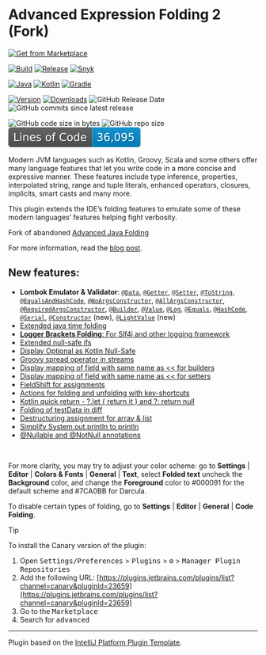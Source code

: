 # Advanced Expression Folding 2 (Fork)​

<p><a href="https://plugins.jetbrains.com/plugin/23659-advanced-java-folding-2-fork-">
    <img src="https://yiiguxing.github.io/TranslationPlugin/img/ext/installation_button.svg" height="52" alt="Get from Marketplace" title="Get from Marketplace">
</a></p>



[![Build](https://github.com/AntoniRokitnicki/AdvancedExpressionFolding/actions/workflows/build.yml/badge.svg)](https://github.com/AntoniRokitnicki/AdvancedExpressionFolding/actions/workflows/build.yml)
[![Release](https://github.com/AntoniRokitnicki/AdvancedExpressionFolding/actions/workflows/release.yml/badge.svg)](https://github.com/AntoniRokitnicki/AdvancedExpressionFolding/actions/workflows/release.yml)
[![Snyk](https://snyk.io/test/github/antonirokitnicki/AdvancedExpressionFolding/badge.svg)](https://app.snyk.io/org/antonirokitnicki/project/cb199e96-f9b6-471e-a7f2-befcd26d62ca)

[![Java](https://img.shields.io/badge/java-17-blue.svg)](https://www.java.com)
[![Kotlin](https://img.shields.io/badge/dynamic/toml?url=https%3A%2F%2Fraw.githubusercontent.com%2FAntoniRokitnicki%2FAdvancedExpressionFolding%2Fmaster%2Fgradle%2Flibs.versions.toml&query=%24.versions.kotlin&label=kotlin)](https://kotlinlang.org)
[![Gradle](https://img.shields.io/badge/gradle-8.5-blue.svg)](https://gradle.org)

[![Version](https://img.shields.io/jetbrains/plugin/v/com.github.advanced-java-folding2.svg)](https://plugins.jetbrains.com/plugin/23659-advanced-java-folding-2-fork-)
[![Downloads](https://img.shields.io/jetbrains/plugin/d/com.github.advanced-java-folding2.svg)](https://plugins.jetbrains.com/plugin/23659-advanced-java-folding-2-fork-)
![GitHub Release Date](https://img.shields.io/github/release-date/AntoniRokitnicki/AdvancedExpressionFolding)
![GitHub commits since latest release](https://img.shields.io/github/commits-since/AntoniRokitnicki/AdvancedExpressionFolding/latest)
<!-- https://plugins.jetbrains.com/api/plugins/23659/updates?channel=&size=8 -->

![GitHub code size in bytes](https://img.shields.io/github/languages/code-size/AntoniRokitnicki/AdvancedExpressionFolding)
![GitHub repo size](https://img.shields.io/github/repo-size/AntoniRokitnicki/AdvancedExpressionFolding)
![Lines of Code Badge](https://raw.githubusercontent.com/AntoniRokitnicki/AdvancedExpressionFolding/lines-of-code-badge/badge.svg)

<!-- Plugin description -->
<p>Modern JVM languages such as Kotlin, Groovy, Scala and some others offer many language features that let you
  write code in a more concise and expressive manner. These features include type inference, properties,
  interpolated string, range and tuple literals, enhanced operators, closures, implicits, smart casts and many more.</p>

<p>This plugin extends the IDE’s folding features to emulate some of these modern languages’ features helping
  fight verbosity.</p>

<p>Fork of abandoned <a href="https://plugins.jetbrains.com/plugin/9320-advanced-java-folding">Advanced Java Folding</a></p>

<p>For more information, read the <a href="https://medium.com/@andrey_cheptsov/making-java-code-easier-to-read-without-changing-it-adeebd5c36de" target="_blank">blog post</a>.</p>

## New features:
- **Lombok Emulator & Validator**: [`@Data`](https://github.com/AntoniRokitnicki/AdvancedExpressionFolding/wiki/lombok#data), [`@Getter`](https://github.com/AntoniRokitnicki/AdvancedExpressionFolding/wiki/lombok#getter), [`@Setter`](https://github.com/AntoniRokitnicki/AdvancedExpressionFolding/wiki/lombok#setter), [`@ToString`](https://github.com/AntoniRokitnicki/AdvancedExpressionFolding/wiki/lombok#tostring), [`@EqualsAndHashCode`](https://github.com/AntoniRokitnicki/AdvancedExpressionFolding/wiki/lombok#equalsandhashcode), [`@NoArgsConstructor`](https://github.com/AntoniRokitnicki/AdvancedExpressionFolding/wiki/lombok#noargsconstructor), [`@AllArgsConstructor`](https://github.com/AntoniRokitnicki/AdvancedExpressionFolding/wiki/lombok#allargsconstructor), [`@RequiredArgsConstructor`](https://github.com/AntoniRokitnicki/AdvancedExpressionFolding/wiki/lombok#requiredargsconstructor), [`@Builder`](https://github.com/AntoniRokitnicki/AdvancedExpressionFolding/wiki/lombok#builder), [`@Value`](https://github.com/AntoniRokitnicki/AdvancedExpressionFolding/wiki/lombok#value), [`@Log`](https://github.com/AntoniRokitnicki/AdvancedExpressionFolding/wiki/lombok#log), [`@Equals`](https://github.com/AntoniRokitnicki/AdvancedExpressionFolding/wiki/lombok#equals), [`@HashCode`](https://github.com/AntoniRokitnicki/AdvancedExpressionFolding/wiki/lombok#hashcode), [`@Serial`](https://github.com/AntoniRokitnicki/AdvancedExpressionFolding/wiki/lombok#serial), [`@Constructor`](https://github.com/AntoniRokitnicki/AdvancedExpressionFolding/wiki/lombok#constructor) (new), [`@LightValue`](https://github.com/AntoniRokitnicki/AdvancedExpressionFolding/wiki/lombok#lightvalue) (new)
- [Extended java time folding](https://github.com/AntoniRokitnicki/AdvancedExpressionFolding/wiki/Extended-java-time-folding)
- [**Logger Brackets Folding**: For Slf4j and other logging framework](https://github.com/AntoniRokitnicki/AdvancedExpressionFolding/wiki/Log-brackets-folding)
- [Extended null-safe ifs](https://github.com/AntoniRokitnicki/AdvancedExpressionFolding/wiki/Extended-null%E2%80%90safe-ifs)
- [Display Optional as Kotlin Null-Safe](https://github.com/AntoniRokitnicki/AdvancedExpressionFolding/pull/22)
- [Groovy spread operator in streams](https://github.com/AntoniRokitnicki/AdvancedExpressionFolding/pull/23)
- [Display mapping of field with same name as << for builders](https://github.com/AntoniRokitnicki/AdvancedExpressionFolding/pull/44)
- [Display mapping of field with same name as << for setters](https://github.com/AntoniRokitnicki/AdvancedExpressionFolding/pull/51)
- [FieldShift for assignments](https://github.com/AntoniRokitnicki/AdvancedExpressionFolding/wiki/FieldShift)
- [Actions for folding and unfolding with key-shortcuts](https://github.com/AntoniRokitnicki/AdvancedExpressionFolding/wiki/Actions-for-folding-and-unfolding-with-key%E2%80%90shortcuts)
- [Kotlin quick return - ?.let { return it } and ?: return null](https://github.com/AntoniRokitnicki/AdvancedExpressionFolding/pull/62)
- [Folding of testData in diff](https://github.com/AntoniRokitnicki/AdvancedExpressionFolding/wiki/Folding-of-testData-in-diff)
- [Destructuring assignment for array & list](https://github.com/AntoniRokitnicki/AdvancedExpressionFolding/wiki/Destructuring-assignment)
- [Simplify System.out.println to println](https://github.com/AntoniRokitnicki/AdvancedExpressionFolding/wiki/Simplify-System.out.println-to-println)
- [@Nullable and @NotNull annotations](https://github.com/AntoniRokitnicki/AdvancedExpressionFolding/wiki/@Nullable-and-@NotNull-annotations)

<br />
<p>For more clarity, you may try to adjust your color scheme: go to <strong>Settings</strong> | <strong>Editor</strong> |
<strong>Colors &amp; Fonts</strong> | <strong>General</strong> | <strong>Text</strong>, select <strong>Folded text</strong>
uncheck the <strong>Background</strong> color, and change the
<strong>Foreground</strong> color to #000091 for the default scheme and #7CA0BB for Darcula.</p>

To disable certain types of folding, go to <strong>Settings</strong> | <strong>Editor</strong> |
<strong>General</strong> | <strong>Code Folding</strong>.
<!-- Plugin description end -->


> [!TIP]
> <a name="canary">To install the Canary version of the plugin:</a>
> 1. Open <kbd>Settings/Preferences</kbd> > <kbd>Plugins</kbd> > <kbd>⚙️</kbd> > <kbd>Manager Plugin Repositories</kbd>
> 2. Add the following URL: [https://plugins.jetbrains.com/plugins/list?channel=canary&pluginId=23659](https://plugins.jetbrains.com/plugins/list?channel=canary&pluginId=23659)
> 3. Go to the <kbd>Marketplace</kbd>
> 4. Search for <kbd>advanced</kbd>



---
Plugin based on the [IntelliJ Platform Plugin Template][template].

[template]: https://github.com/JetBrains/intellij-platform-plugin-template
[docs:plugin-description]: https://plugins.jetbrains.com/docs/intellij/plugin-user-experience.html#plugin-description-and-presentation
